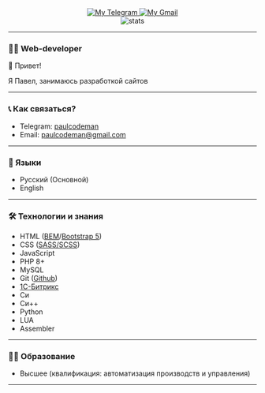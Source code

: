 <div id="badges" align="center">
  <a href="https://t.me/paulcodeman">
    <img src="https://img.shields.io/badge/Telegram-blue?style=for-the-badge&logo=telegram&logoColor=white" alt="My Telegram">
  </a>
  <a href="mailto:paulcodeman@gmail.com">
    <img src="https://img.shields.io/badge/Gmail-red?style=for-the-badge&logo=gmail&logoColor=white" alt="My Gmail">
  </a>
</div>
<div id="stats" align="center">
  <img src="https://komarev.com/ghpvc/?username=paulcodeman&style=flat-square&color=blue" alt="stats">
</div>  

---

### :man_technologist: Web-developer

:wave: Привет!

Я Павел, занимаюсь разработкой сайтов

---

### :telephone_receiver: Как связаться?

* Telegram: [paulcodeman](https://t.me/paulcodeman)
* Email: [paulcodeman@gmail.com](mailto:paulcodeman@gmail.com)

---

### :book: Языки

* Русский (Основной)
* English

---

### :hammer_and_wrench: Технологии и знания

* HTML ([BEM](https://ru.bem.info/)/[Bootstrap 5](https://getbootstrap.com/))
* CSS ([SASS/SCSS](https://sass-scss.ru/))
* JavaScript
* PHP 8+
* MySQL
* Git ([Github](https://github.com/))
* [1С-Битрикс](https://www.1c-bitrix.ru/)
* Си
* Си++
* Python
* LUA
* Assembler

---

### :man_student: Образование

* Высшее (квалификация: автоматизация производств и управления)

---

